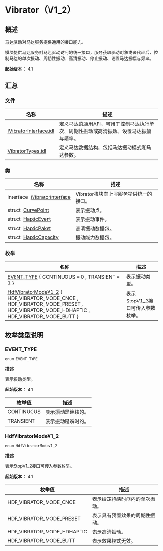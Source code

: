# Vibrator（V1_2）


## 概述

马达驱动对马达服务提供通用的接口能力。

模块提供马达服务对马达驱动访问的统一接口，服务获取驱动对象或者代理后，控制马达的单次振动、周期性振动、高清振动、停止振动、设置马达振幅与频率。

**起始版本：** 4.1


## 汇总


### 文件

| 名称 | 描述 | 
| -------- | -------- |
| [IVibratorInterface.idl](_i_vibrator_interface_8idl_v12.md) | 定义马达的通用API，可用于控制马达执行单次、周期性振动或高清振动、设置马达振幅与频率。 | 
| [VibratorTypes.idl](_vibrator_types_8idl_v12.md) | 定义马达数据结构，包括马达振动模式和马达参数。 | 


### 类

| 名称 | 描述 | 
| -------- | -------- |
| interface&nbsp;&nbsp;[IVibratorInterface](interface_i_vibrator_interface_v12.md) | Vibrator模块向上层服务提供统一的接口。 | 
| struct&nbsp;&nbsp;[CurvePoint](_curve_point_v12.md) | 表示振动点。 | 
| struct&nbsp;&nbsp;[HapticEvent](_haptic_event_v12.md) | 表示振动事件。 | 
| struct&nbsp;&nbsp;[HapticPaket](_haptic_paket_v12.md) | 高清振动数据包。 | 
| struct&nbsp;&nbsp;[HapticCapacity](_haptic_capacity_v12.md) | 振动能力数据包。 | 


### 枚举

| 名称 | 描述 | 
| -------- | -------- |
| [EVENT_TYPE](#event_type) { CONTINUOUS = 0 , TRANSIENT = 1 } | 表示振动类型。 | 
| [HdfVibratorModeV1_2](#hdfvibratormodev1_2) { HDF_VIBRATOR_MODE_ONCE , HDF_VIBRATOR_MODE_PRESET , HDF_VIBRATOR_MODE_HDHAPTIC , HDF_VIBRATOR_MODE_BUTT } | 表示StopV1_2接口可传入参数枚举。 | 


## 枚举类型说明


### EVENT_TYPE

```
enum EVENT_TYPE
```

**描述**

表示振动类型。

**起始版本：** 4.1

| 枚举值 | 描述 | 
| -------- | -------- |
| CONTINUOUS | 表示振动是连续的。 | 
| TRANSIENT | 表示振动是瞬时的。 | 


### HdfVibratorModeV1_2

```
enum HdfVibratorModeV1_2
```

**描述**

表示StopV1_2接口可传入参数枚举。

**起始版本：** 4.1

| 枚举值 | 描述 | 
| -------- | -------- |
| HDF_VIBRATOR_MODE_ONCE | 表示给定持续时间内的单次振动。 | 
| HDF_VIBRATOR_MODE_PRESET | 表示具有预置效果的周期性振动。 | 
| HDF_VIBRATOR_MODE_HDHAPTIC | 表示高清振动。 | 
| HDF_VIBRATOR_MODE_BUTT | 表示效果模式无效。 | 
